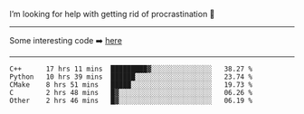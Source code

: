 I’m looking for help with getting rid of procrastination 🤔

-----

Some interesting code :arrow_right: [here](https://github.com/zhen8838/playground)

-----

<!--START_SECTION:waka-->
```text
C++      17 hrs 11 mins  █████████▓░░░░░░░░░░░░░░░   38.27 % 
Python   10 hrs 39 mins  ██████░░░░░░░░░░░░░░░░░░░   23.74 % 
CMake    8 hrs 51 mins   █████░░░░░░░░░░░░░░░░░░░░   19.73 % 
C        2 hrs 48 mins   █▓░░░░░░░░░░░░░░░░░░░░░░░   06.26 % 
Other    2 hrs 46 mins   █▓░░░░░░░░░░░░░░░░░░░░░░░   06.19 % 
```
<!--END_SECTION:waka-->

<!--
**zhen8838/zhen8838** is a ✨ _special_ ✨ repository because its `README.md` (this file) appears on your GitHub profile.

Here are some ideas to get you started:

- 🔭 I’m currently working on ...
- 🌱 I’m currently learning ...
- 👯 I’m looking to collaborate on ...
 ...
- 💬 Ask me about ...
- 📫 How to reach me: ...
- 😄 Pronouns: ...
- ⚡ Fun fact: ...
-->
